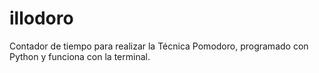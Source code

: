 # illodoro
Contador de tiempo para realizar la Técnica Pomodoro, programado con Python y funciona con la terminal.
